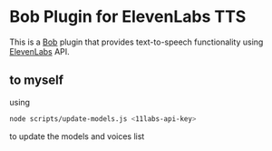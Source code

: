 # Bob Plugin for ElevenLabs TTS

This is a [Bob](https://bobtranslate.com/) plugin that provides text-to-speech functionality using [ElevenLabs](https://elevenlabs.io/) API.


## to myself

using

```bash
node scripts/update-models.js <11labs-api-key>
```

to update the models and voices list